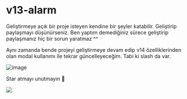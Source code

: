 # v13-alarm

Geliştirmeye açık bir proje isteyen kendine bir şeyler katabilir. Geliştirip paylaşmayı düşünürseniz. Ben yaptım demediğiniz sürece geliştirip paylaşmanız hiç bir sorun yaratmaz ^^

Aynı zamanda bende projeyi geliştirmeye devam edip v14 özelliklerinden olan modal kullanımı ile tekrar güncelleyeceğim.
Tabi ki slash da var.

![image](https://user-images.githubusercontent.com/79569914/160439703-44cdd5bc-28c8-4921-b663-18b78d5f5bd8.png)

Star atmayı unutmayın 🌟

![](https://komarev.com/ghpvc/?username=respect0&color=dc143c)
